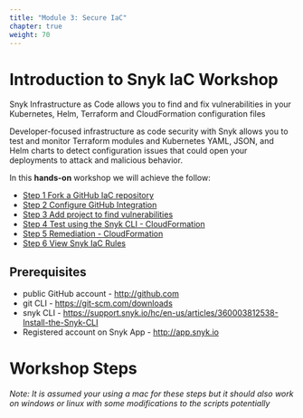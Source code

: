 ```yaml
---
title: "Module 3: Secure IaC"
chapter: true
weight: 70
---
```


# Introduction to Snyk IaC Workshop

Snyk Infrastructure as Code allows you to find and fix vulnerabilities in your Kubernetes, Helm, Terraform and CloudFormation configuration files

Developer-focused infrastructure as code security with Snyk allows you to test and monitor Terraform modules and Kubernetes YAML, JSON, and Helm charts to detect configuration issues that could open your deployments to attack and malicious behavior.

In this **hands-on** workshop we will achieve the follow:

* [Step 1 Fork a GitHub IaC repository](70_iac/71_step1_forkrepo.html)
* [Step 2 Configure GitHub Integration](70_iac/72_step2_configuregithub.html)
* [Step 3 Add project to find vulnerabilities](70_iac/73_step3_addproject.html)
* [Step 4 Test using the Snyk CLI - CloudFormation](70_iac/74_step4_snykcli.html)
* [Step 5 Remediation - CloudFormation](70_iac/75_step5_remediation.html)
* [Step 6 View Snyk IaC Rules](70_iac/76_step6_iacrules.html)

## Prerequisites

* public GitHub account - http://github.com
* git CLI - https://git-scm.com/downloads
* snyk CLI - https://support.snyk.io/hc/en-us/articles/360003812538-Install-the-Snyk-CLI
* Registered account on Snyk App - http://app.snyk.io

# Workshop Steps

_Note: It is assumed your using a mac for these steps but it should also work on windows or linux with some modifications to the scripts potentially_

